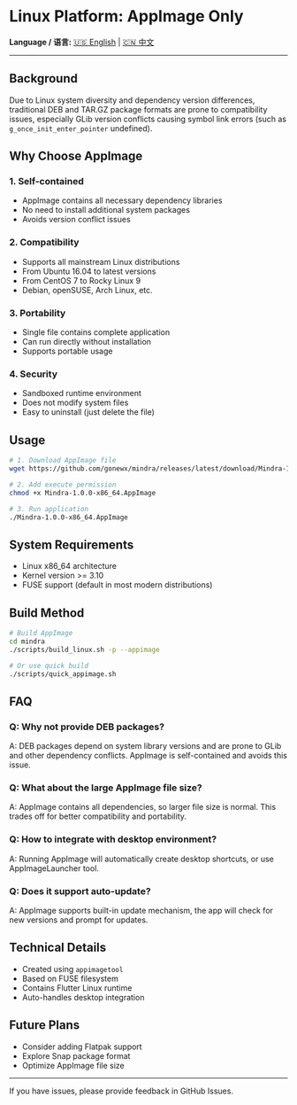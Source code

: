 # Linux Platform: AppImage Only

**Language / 语言:** [🇺🇸 English](#english) | [🇨🇳 中文](LINUX_APPIMAGE_ONLY_ZH.md)

---

## Background

Due to Linux system diversity and dependency version differences, traditional DEB and TAR.GZ package formats are prone to compatibility issues, especially GLib version conflicts causing symbol link errors (such as `g_once_init_enter_pointer` undefined).

## Why Choose AppImage

### 1. Self-contained
- AppImage contains all necessary dependency libraries
- No need to install additional system packages
- Avoids version conflict issues

### 2. Compatibility
- Supports all mainstream Linux distributions
- From Ubuntu 16.04 to latest versions
- From CentOS 7 to Rocky Linux 9
- Debian, openSUSE, Arch Linux, etc.

### 3. Portability
- Single file contains complete application
- Can run directly without installation
- Supports portable usage

### 4. Security
- Sandboxed runtime environment
- Does not modify system files
- Easy to uninstall (just delete the file)

## Usage

```bash
# 1. Download AppImage file
wget https://github.com/gonewx/mindra/releases/latest/download/Mindra-1.0.0-x86_64.AppImage

# 2. Add execute permission
chmod +x Mindra-1.0.0-x86_64.AppImage

# 3. Run application
./Mindra-1.0.0-x86_64.AppImage
```

## System Requirements

- Linux x86_64 architecture
- Kernel version >= 3.10
- FUSE support (default in most modern distributions)

## Build Method

```bash
# Build AppImage
cd mindra
./scripts/build_linux.sh -p --appimage

# Or use quick build
./scripts/quick_appimage.sh
```

## FAQ

### Q: Why not provide DEB packages?
A: DEB packages depend on system library versions and are prone to GLib and other dependency conflicts. AppImage is self-contained and avoids this issue.

### Q: What about the large AppImage file size?
A: AppImage contains all dependencies, so larger file size is normal. This trades off for better compatibility and portability.

### Q: How to integrate with desktop environment?
A: Running AppImage will automatically create desktop shortcuts, or use AppImageLauncher tool.

### Q: Does it support auto-update?
A: AppImage supports built-in update mechanism, the app will check for new versions and prompt for updates.

## Technical Details

- Created using `appimagetool`
- Based on FUSE filesystem
- Contains Flutter Linux runtime
- Auto-handles desktop integration

## Future Plans

- Consider adding Flatpak support
- Explore Snap package format
- Optimize AppImage file size

---

If you have issues, please provide feedback in GitHub Issues.